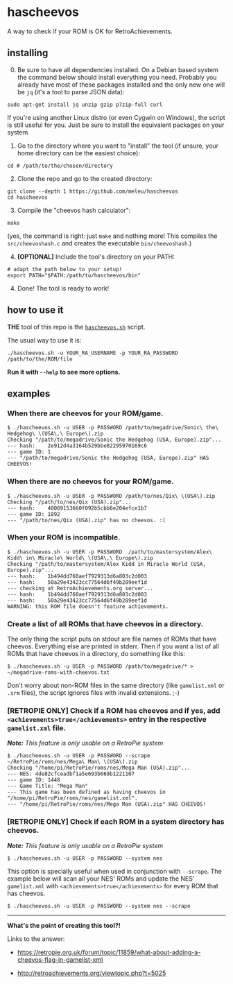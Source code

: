 # hascheevos
A way to check if your ROM is OK for RetroAchievements.

## installing

0. Be sure to have all dependencies installed. On a Debian based system the command below should install everything you need. Probably you already have most of these packages installed and the only new one will be `jq` (it's a tool to parse JSON data):
```
sudo apt-get install jq unzip gzip p7zip-full curl
```

If you're using another Linux distro (or even Cygwin on Windows), the script is still useful for you. Just be sure to install the equivalent packages on your system.


1. Go to the directory where you want to "install" the tool (if unsure, your home directory can be the easiest choice):
```
cd # /path/to/the/chosen/directory
```

2. Clone the repo and go to the created directory:
```
git clone --depth 1 https://github.com/meleu/hascheevos
cd hascheevos
```

3. Compile the "cheevos hash calculator":
```
make
```
(yes, the command is right: just `make` and nothing more! This compiles the `src/cheevoshash.c` and creates the executable `bin/cheevoshash`.)

4. **[OPTIONAL]** Include the tool's directory on your PATH:
```
# adapt the path below to your setup!
export PATH="$PATH:/path/to/hascheevos/bin"
```

4. Done! The tool is ready to work!


## how to use it

**THE** tool of this repo is the [`hascheevos.sh`](https://github.com/meleu/hascheevos/blob/master/bin/hascheevos.sh) script.

The usual way to use it is:
```
./hascheevos.sh -u YOUR_RA_USERNAME -p YOUR_RA_PASSWORD /path/to/the/ROM/file
```

**Run it with `--help` to see more options.**

## examples

### When there are cheevos for your ROM/game.

```
$ ./hascheevos.sh -u USER -p PASSWORD /path/to/megadrive/Sonic\ the\ Hedgehog\ \(USA\,\ Europe\).zip 
Checking "/path/to/megadrive/Sonic the Hedgehog (USA, Europe).zip"...
--- hash:    2e912d4a3164b529bbe82295970169c6
--- game ID: 1
--- "/path/to/megadrive/Sonic the Hedgehog (USA, Europe).zip" HAS CHEEVOS!
```

### When there are no cheevos for your ROM/game.

```
$ ./hascheevos.sh -u USER -p PASSWORD /path/to/nes/Qix\ \(USA\).zip 
Checking "/path/to/nes/Qix (USA).zip"...
--- hash:    40089153660f092b5cbb6e204efce1b7
--- game ID: 1892
--- "/path/to/nes/Qix (USA).zip" has no cheevos. :(
```

### When your ROM is incompatible.

```
$ ./hascheevos.sh -u USER -p PASSWORD  /path/to/mastersystem/Alex\ Kidd\ in\ Miracle\ World\ \(USA\,\ Europe\).zip 
Checking "/path/to/mastersystem/Alex Kidd in Miracle World (USA, Europe).zip"...
--- hash:    1b494dd760aef7929313d6a803c2d003
--- hash:    50a29e43423cc77564d6f49b289eef1d
--- checking at RetroAchievements.org server...
--- hash:    1b494dd760aef7929313d6a803c2d003
--- hash:    50a29e43423cc77564d6f49b289eef1d
WARNING: this ROM file doesn't feature achievements.
```

### Create a list of all ROMs that have cheevos in a directory.

The only thing the script puts on stdout are file names of ROMs that have cheevos. Everything else are printed in stderr. Then if you want a list of all ROMs that have cheevos in a directory, do something like this:

```
$ ./hascheevos.sh -u USER -p PASSWORD /path/to/megadrive/* > ~/megadrive-roms-with-cheevos.txt
```

Don't worry about non-ROM files in the same directory (like `gamelist.xml` or `.srm` files), the script ignores files with invalid extensions. ;-)


### [RETROPIE ONLY] Check if a ROM has cheevos and if yes, add `<achievements>true</achievements>` entry in the respective `gamelist.xml` file.

***Note:** This feature is only usable on a RetroPie system*

```
$ ./hascheevos.sh -u USER -p PASSWORD --scrape ~/RetroPie/roms/nes/Mega\ Man\ \(USA\).zip 
Checking "/home/pi/RetroPie/roms/nes/Mega Man (USA).zip"...
--- NES: 4de82cfceadbf1a5e693b669b1221107
--- game ID: 1448
--- Game Title: "Mega Man"
--- This game has been defined as having cheevos in "/home/pi/RetroPie/roms/nes/gamelist.xml".
--- "/home/pi/RetroPie/roms/nes/Mega Man (USA).zip" HAS CHEEVOS!
```


### [RETROPIE ONLY] Check if each ROM in a system directory has cheevos.

***Note:** This feature is only usable on a RetroPie system*

```
$ ./hascheevos.sh -u USER -p PASSWORD --system nes
```

This option is specially useful when used in conjunction with `--scrape`. The example below will scan all your NES' ROMs and update the NES' `gamelist.xml` with `<achievements>true</achievements>` for every ROM that has cheevos.

```
$ ./hascheevos.sh -u USER -p PASSWORD --system nes --scrape
```


---

**What's the point of creating this tool?!**

Links to the answer:

- https://retropie.org.uk/forum/topic/11859/what-about-adding-a-cheevos-flag-in-gamelist-xml

- http://retroachievements.org/viewtopic.php?t=5025

